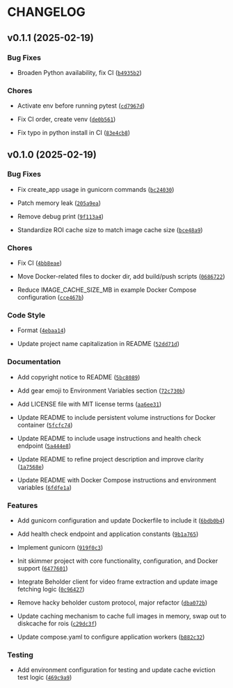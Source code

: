 # CHANGELOG


## v0.1.1 (2025-02-19)

### Bug Fixes

- Broaden Python availability, fix CI
  ([`b4935b2`](https://github.com/mbari-org/skimmer/commit/b4935b2a8b087c4401964347358eaee293b32bed))

### Chores

- Activate env before running pytest
  ([`cd7967d`](https://github.com/mbari-org/skimmer/commit/cd7967dd4a1dd7241af42b5532692a83609f5379))

- Fix CI order, create venv
  ([`de0b561`](https://github.com/mbari-org/skimmer/commit/de0b5614def436f846b9bfc3aa219f4e6edc54e0))

- Fix typo in python install in CI
  ([`83e4cb8`](https://github.com/mbari-org/skimmer/commit/83e4cb8d6c5d9ccb0109301a59399db2cbf05e8d))


## v0.1.0 (2025-02-19)

### Bug Fixes

- Fix create_app usage in gunicorn commands
  ([`bc24030`](https://github.com/mbari-org/skimmer/commit/bc24030dbe3debdc3df68ae7a9398498ae7bf2ad))

- Patch memory leak
  ([`205a9ea`](https://github.com/mbari-org/skimmer/commit/205a9ea7dfbffbff7053a668aaae3a4b8bc4bdf1))

- Remove debug print
  ([`9f113a4`](https://github.com/mbari-org/skimmer/commit/9f113a4d2be179b50dd9a3d1910517ff7722ee0f))

- Standardize ROI cache size to match image cache size
  ([`bce48a9`](https://github.com/mbari-org/skimmer/commit/bce48a91532151bfa7a4de67de8422336dffcba7))

### Chores

- Fix CI
  ([`4bb8eae`](https://github.com/mbari-org/skimmer/commit/4bb8eae4dc79dfac0d50de5ac0908fcf3c709f9a))

- Move Docker-related files to docker dir, add build/push scripts
  ([`0686722`](https://github.com/mbari-org/skimmer/commit/068672297ea769c96dc967ff82ac1e4e147ee9da))

- Reduce IMAGE_CACHE_SIZE_MB in example Docker Compose configuration
  ([`cce467b`](https://github.com/mbari-org/skimmer/commit/cce467ba5497d9ab367bbb3d97a7fb2d5e7d6808))

### Code Style

- Format
  ([`4ebaa14`](https://github.com/mbari-org/skimmer/commit/4ebaa140cd595cb89e38cdd0bd903bb20bb4d847))

- Update project name capitalization in README
  ([`52dd71d`](https://github.com/mbari-org/skimmer/commit/52dd71d4066fe10024409fd73a96d5b0b52016c8))

### Documentation

- Add copyright notice to README
  ([`5bc8089`](https://github.com/mbari-org/skimmer/commit/5bc8089bbe65e3b5300c5f0e440c709aec32944b))

- Add gear emoji to Environment Variables section
  ([`72c730b`](https://github.com/mbari-org/skimmer/commit/72c730b5ecf2cb03a7fec72ffa23a8fc86551b44))

- Add LICENSE file with MIT license terms
  ([`aa6ee31`](https://github.com/mbari-org/skimmer/commit/aa6ee314ef108b945bf13ca216c6fbe2ce37c9d4))

- Update README to include persistent volume instructions for Docker container
  ([`5fcfc74`](https://github.com/mbari-org/skimmer/commit/5fcfc745c01bba886857452ed231ebed5a8ce1e9))

- Update README to include usage instructions and health check endpoint
  ([`5a444e8`](https://github.com/mbari-org/skimmer/commit/5a444e8d86b71a2b423907f28cff5aba3839dd4a))

- Update README to refine project description and improve clarity
  ([`1a7568e`](https://github.com/mbari-org/skimmer/commit/1a7568ecaa98adc8bdda67bd92dcfa29ec958527))

- Update README with Docker Compose instructions and environment variables
  ([`6fdfe1a`](https://github.com/mbari-org/skimmer/commit/6fdfe1ac65c97b84bf000c313e51b2de0c7c2778))

### Features

- Add gunicorn configuration and update Dockerfile to include it
  ([`6bdb0b4`](https://github.com/mbari-org/skimmer/commit/6bdb0b4a82b8808314946462b6340d3c026db184))

- Add health check endpoint and application constants
  ([`9b1a765`](https://github.com/mbari-org/skimmer/commit/9b1a76533031b15823662505db5839715f728883))

- Implement gunicorn
  ([`919f0c3`](https://github.com/mbari-org/skimmer/commit/919f0c398716df354f61e36513f65db76b4fab0f))

- Init skimmer project with core functionality, configuration, and Docker support
  ([`6477601`](https://github.com/mbari-org/skimmer/commit/6477601f9e4f6f0d2a7b140c58dc70182a4ca54e))

- Integrate Beholder client for video frame extraction and update image fetching logic
  ([`0c96427`](https://github.com/mbari-org/skimmer/commit/0c96427045de6315c5f788dee684211ae86944d8))

- Remove hacky beholder custom protocol, major refactor
  ([`dba072b`](https://github.com/mbari-org/skimmer/commit/dba072b005d2bdfd8c6fc283cfbbffa749341b58))

- Update caching mechanism to cache full images in memory, swap out to diskcache for rois
  ([`c29dc3f`](https://github.com/mbari-org/skimmer/commit/c29dc3f02b06d396afe65839b94d9b8aa8f37cbb))

- Update compose.yaml to configure application workers
  ([`b882c32`](https://github.com/mbari-org/skimmer/commit/b882c32df1c68c99c12885e9c238e426568e512a))

### Testing

- Add environment configuration for testing and update cache eviction test logic
  ([`469c9a9`](https://github.com/mbari-org/skimmer/commit/469c9a90edb70d55231542109d1a4a84e9dff46e))
